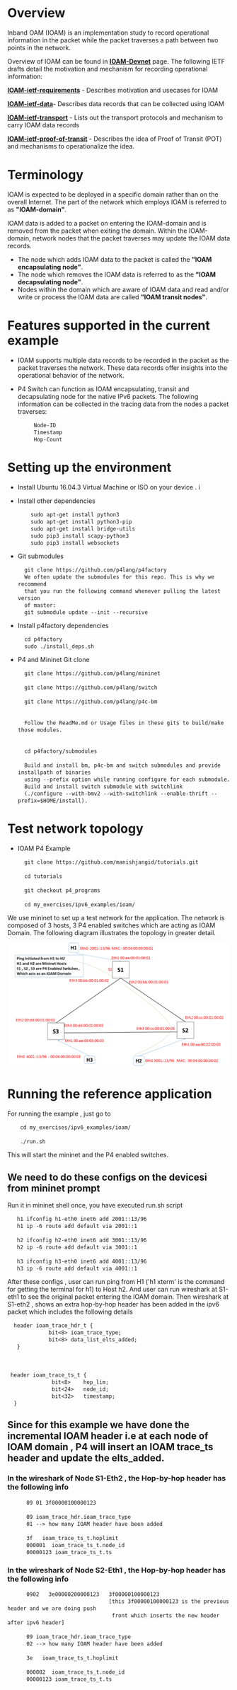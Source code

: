 Overview
========
  Inband OAM (IOAM) is an implementation study to record operational information in the packet while the packet traverses a path between two points in the network.

Overview of IOAM can be found in  [**IOAM-Devnet**](https://github.com/ciscodevnet/IOAM)  page. The following IETF drafts detail the motivation and mechanism for recording operational information:

[**IOAM-ietf-requirements**](https://tools.ietf.org/html/draft-brockners-inband-oam-requirements-03) - Describes motivation and usecases for IOAM

[**IOAM-ietf-data**](https://tools.ietf.org/html/draft-brockners-inband-oam-data-04)- Describes data records that can be collected using IOAM

[**IOAM-ietf-transport**](https://tools.ietf.org/html/draft-brockners-inband-oam-transport-03) - Lists out the transport protocols and mechanism to carry IOAM data records

[**IOAM-ietf-proof-of-transit**](https://tools.ietf.org/html/draft-brockners-proof-of-transit-03) - Describes the idea of Proof of Transit (POT) and mechanisms to operationalize the idea.


Terminology
===========
IOAM is expected to be deployed in a specific domain rather than on the overall Internet. The part of the network which employs IOAM is referred to as **"IOAM-domain"**.

IOAM data is added to a packet on entering the IOAM-domain and is removed from the packet when exiting the domain. Within the IOAM-domain, network nodes that the packet traverses may update the IOAM data records.

*    The node which adds IOAM data to the packet is called the **"IOAM encapsulating node"**.
*    The node which removes the IOAM data is referred to as the **"IOAM decapsulating node"**.
*    Nodes within the domain which are aware of IOAM data and read and/or write or process the IOAM data are called **"IOAM transit nodes"**.




Features supported in the current example
=========================================

* IOAM supports multiple data records to be recorded in the packet as the packet traverses the network. These data records offer insights into the operational behavior of the network. 

*  P4 Switch can function as IOAM encapsulating, transit and decapsulating node for the native IPv6 packets.
   The following information can be collected in the tracing data from the nodes a packet traverses: 

            Node-ID
            Timestamp
            Hop-Count

Setting up the environment
==========================

  * Install Ubuntu 16.04.3 Virtual Machine or ISO on your device . i

  * Install other dependencies

            sudo apt-get install python3 
            sudo apt-get install python3-pip 
            sudo apt-get install bridge-utils
            sudo pip3 install scapy-python3
            sudo pip3 install websockets 

* Git submodules

        git clone https://github.com/p4lang/p4factory
        We often update the submodules for this repo. This is why we recommend
        that you run the following command whenever pulling the latest version
        of master:
        git submodule update --init --recursive

* Install p4factory dependencies

        cd p4factory
        sudo ./install_deps.sh


* P4 and Mininet Git clone 

        git clone https://github.com/p4lang/mininet

        git clone https://github.com/p4lang/switch

        git clone https://github.com/p4lang/p4c-bm
       

        Follow the ReadMe.md or Usage files in these gits to build/make those modules. 


        cd p4factory/submodules
        
        Build and install bm, p4c-bm and switch submodules and provide installpath of binaries 
        using --prefix option while running configure for each submodule.
        Build and install switch submodule with switchlink
        (./configure --with-bmv2 --with-switchlink --enable-thrift --prefix=$HOME/install).



Test network topology
==========================

* IOAM P4 Example

        git clone https://github.com/manishjangid/tutorials.git
 
        cd tutorials

        git checkout p4_programs

        cd my_exercises/ipv6_examples/ioam/

We use mininet to set up a test network for the application. The network is composed of 3 hosts, 3 P4 enabled switches which are acting as IOAM Domain. The following diagram illustrates the topology in greater detail.

!['network topology for IOAM'](wireshark/IOAM_Topology.png)


Running the reference application
=================================
For running the example , just go to 

        cd my_exercises/ipv6_examples/ioam/

        ./run.sh



This will start the mininet and the P4 enabled switches. 
## We need to do these configs on the devicesi from mininet prompt

  Run it in mininet shell once, you have executed run.sh script


       h1 ifconfig h1-eth0 inet6 add 2001::13/96
       h1 ip -6 route add default via 2001::1
       
       h2 ifconfig h2-eth0 inet6 add 3001::13/96
       h2 ip -6 route add default via 3001::1

       h3 ifconfig h3-eth0 inet6 add 4001::13/96
       h3 ip -6 route add default via 4001::1

After these configs , user can run ping from H1 ('h1 xterm' is the command for getting the terminal for h1) to Host h2. And user can run wireshark at
S1-eth1 to see the original packet entering the IOAM domain. Then wireshark at S1-eth2 , shows an extra hop-by-hop header has been added in the ipv6 packet which includes the following details

      header ioam_trace_hdr_t {
                 bit<8> ioam_trace_type;
                 bit<8> data_list_elts_added;
       }
  

  
     header ioam_trace_ts_t {
                  bit<8>    hop_lim;
                  bit<24>   node_id;
                  bit<32>   timestamp;
      }


## Since for this example we have done the incremental IOAM header i.e at each node of IOAM domain , P4 will insert an IOAM trace_ts header and update the elts_added. 

### In the wireshark of Node S1-Eth2 , the Hop-by-hop header has the following info 
  
          09 01 3f00000100000123
  
          09 ioam_trace_hdr.ioam_trace_type
          01 --> how many IOAM header have been added 
  
          3f   ioam_trace_ts_t.hoplimit  
          000001  ioam_trace_ts_t.node_id
          00000123 ioam_trace_ts_t.ts   
  
### In the wireshark of Node S2-Eth1 , the Hop-by-hop header has the following info 
  
          0902   3e00000200000123   3f00000100000123  
                                    [this 3f00000100000123 is the previous header and we are doing push 
                                     front which inserts the new header after ipv6 header]

          09 ioam_trace_hdr.ioam_trace_type 
          02 --> how many IOAM header have been added 
    
          3e   ioam_trace_ts_t.hoplimit  
   
          000002  ioam_trace_ts_t.node_id
          00000123 ioam_trace_ts_t.ts 


